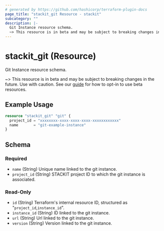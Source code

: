 ```yaml
---
# generated by https://github.com/hashicorp/terraform-plugin-docs
page_title: "stackit_git Resource - stackit"
subcategory: ""
description: |-
  Git Instance resource schema.
  ~> This resource is in beta and may be subject to breaking changes in the future. Use with caution. See our guide https://registry.terraform.io/providers/stackitcloud/stackit/latest/docs/guides/opting_into_beta_resources for how to opt-in to use beta resources.
---
```


# stackit_git (Resource)

Git Instance resource schema.

~> This resource is in beta and may be subject to breaking changes in the future. Use with caution. See our [guide](https://registry.terraform.io/providers/stackitcloud/stackit/latest/docs/guides/opting_into_beta_resources) for how to opt-in to use beta resources.

## Example Usage

```terraform
resource "stackit_git" "git" {
  project_id = "xxxxxxxx-xxxx-xxxx-xxxx-xxxxxxxxxxxx"
  name       = "git-example-instance"
}
```

<!-- schema generated by tfplugindocs -->
## Schema

### Required

- `name` (String) Unique name linked to the git instance.
- `project_id` (String) STACKIT project ID to which the git instance is associated.

### Read-Only

- `id` (String) Terraform's internal resource ID, structured as "`project_id`,`instance_id`".
- `instance_id` (String) ID linked to the git instance.
- `url` (String) Url linked to the git instance.
- `version` (String) Version linked to the git instance.
